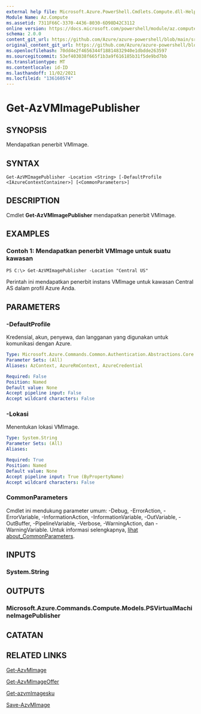 ```yaml
---
external help file: Microsoft.Azure.PowerShell.Cmdlets.Compute.dll-Help.xml
Module Name: Az.Compute
ms.assetid: 7311F66C-3370-4436-8030-6D98D42C3112
online version: https://docs.microsoft.com/powershell/module/az.compute/get-azvmimagepublisher
schema: 2.0.0
content_git_url: https://github.com/Azure/azure-powershell/blob/main/src/Compute/Compute/help/Get-AzVMImagePublisher.md
original_content_git_url: https://github.com/Azure/azure-powershell/blob/main/src/Compute/Compute/help/Get-AzVMImagePublisher.md
ms.openlocfilehash: 70dd4e2f4656344f18814832940e1dbdde263597
ms.sourcegitcommit: 53ef403038f665f1b3a9f616185b31f5de9bd7bb
ms.translationtype: MT
ms.contentlocale: id-ID
ms.lasthandoff: 11/02/2021
ms.locfileid: "136160574"
---
```

# Get-AzVMImagePublisher

## SYNOPSIS
Mendapatkan penerbit VMImage.

## SYNTAX

```
Get-AzVMImagePublisher -Location <String> [-DefaultProfile <IAzureContextContainer>] [<CommonParameters>]
```

## DESCRIPTION
Cmdlet **Get-AzVMImagePublisher** mendapatkan penerbit VMImage.

## EXAMPLES

### Contoh 1: Mendapatkan penerbit VMImage untuk suatu kawasan
```
PS C:\> Get-AzVMImagePublisher -Location "Central US"
```

Perintah ini mendapatkan penerbit instans VMImage untuk kawasan Central AS dalam profil Azure Anda.

## PARAMETERS

### -DefaultProfile
Kredensial, akun, penyewa, dan langganan yang digunakan untuk komunikasi dengan Azure.

```yaml
Type: Microsoft.Azure.Commands.Common.Authentication.Abstractions.Core.IAzureContextContainer
Parameter Sets: (All)
Aliases: AzContext, AzureRmContext, AzureCredential

Required: False
Position: Named
Default value: None
Accept pipeline input: False
Accept wildcard characters: False
```

### -Lokasi
Menentukan lokasi VMImage.

```yaml
Type: System.String
Parameter Sets: (All)
Aliases:

Required: True
Position: Named
Default value: None
Accept pipeline input: True (ByPropertyName)
Accept wildcard characters: False
```

### CommonParameters
Cmdlet ini mendukung parameter umum: -Debug, -ErrorAction, -ErrorVariable, -InformationAction, -InformationVariable, -OutVariable, -OutBuffer, -PipelineVariable, -Verbose, -WarningAction, dan -WarningVariable. Untuk informasi selengkapnya, [lihat about_CommonParameters](http://go.microsoft.com/fwlink/?LinkID=113216).

## INPUTS

### System.String

## OUTPUTS

### Microsoft.Azure.Commands.Compute.Models.PSVirtualMachineImagePublisher

## CATATAN

## RELATED LINKS

[Get-AzvMImage](./Get-AzVMImage.md)

[Get-AzvMImageOffer](./Get-AzVMImageOffer.md)

[Get-azvmImagesku](./Get-AzVMImageSku.md)

[Save-AzvMImage](./Save-AzVMImage.md)



